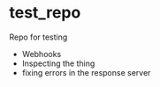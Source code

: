 # test_repo
Repo for testing

* Webhooks
* Inspecting the thing
* fixing errors in the response server
